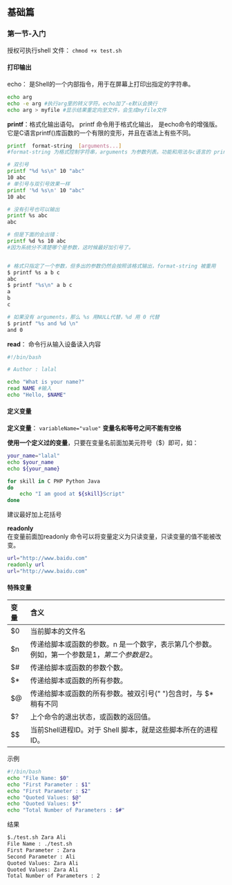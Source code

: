 ## 基础篇


### 第一节-入门
授权可执行shell 文件： `chmod +x test.sh`

#### 打印输出
echo： 是Shell的一个内部指令，用于在屏幕上打印出指定的字符串。                            
```bash
echo arg 
echo -e arg #执行arg里的转义字符。echo加了-e默认会换行
echo arg > myfile #显示结果重定向至文件，会生成myfile文件
```

**printf**：格式化输出语句。 printf 命令用于格式化输出， 是echo命令的增强版。它是C语言printf()库函数的一个有限的变形，并且在语法上有些不同。
```bash
printf  format-string  [arguments...]
#format-string 为格式控制字符串，arguments 为参数列表。功能和用法与c语言的 printf 命令类似。

# 双引号
printf "%d %s\n" 10 "abc"
10 abc
# 单引号与双引号效果一样 
printf '%d %s\n' 10 "abc" 
10 abc

# 没有引号也可以输出
printf %s abc
abc

# 但是下面的会出错：
printf %d %s 10 abc 
#因为系统分不清楚哪个是参数，这时候最好加引号了。


# 格式只指定了一个参数，但多出的参数仍然会按照该格式输出，format-string 被重用
$ printf %s a b c
abc
$ printf "%s\n" a b c
a
b
c

# 如果没有 arguments，那么 %s 用NULL代替，%d 用 0 代替
$ printf "%s and %d \n" 
and 0
```


**read**： 命令行从输入设备读入内容
```bash
#!/bin/bash

# Author : lalal

echo "What is your name?"
read NAME #输入
echo "Hello, $NAME"
```


#### 定义变量
**定义变量**： `variableName="value"`  **变量名和等号之间不能有空格**

**使用一个定义过的变量**，只要在变量名前面加美元符号（$）即可，如：
```bash
your_name="lalal"
echo $your_name
echo ${your_name}

for skill in C PHP Python Java 
do
    echo "I am good at ${skill}Script"
done
```
建议最好加上花括号

**readonly**                        
在变量前面加readonly 命令可以将变量定义为只读变量，只读变量的值不能被改变。                  
```bash
url="http://www.baidu.com"
readonly url
url="http://www.baidu.com"
```


#### 特殊变量

变量 |	含义
:-|:-
$0|	当前脚本的文件名
$n|	传递给脚本或函数的参数。n 是一个数字，表示第几个参数。例如，第一个参数是$1，第二个参数是$2。
$#|	传递给脚本或函数的参数个数。
$*|	传递给脚本或函数的所有参数。
$@|	传递给脚本或函数的所有参数。被双引号(" ")包含时，与 $* 稍有不同
$?|	上个命令的退出状态，或函数的返回值。
$$|	当前Shell进程ID。对于 Shell 脚本，就是这些脚本所在的进程ID。

示例
```bash
#!/bin/bash
echo "File Name: $0"
echo "First Parameter : $1"
echo "First Parameter : $2"
echo "Quoted Values: $@"
echo "Quoted Values: $*"
echo "Total Number of Parameters : $#"
```

结果
```bash
$./test.sh Zara Ali
File Name : ./test.sh
First Parameter : Zara
Second Parameter : Ali
Quoted Values: Zara Ali
Quoted Values: Zara Ali
Total Number of Parameters : 2
```
